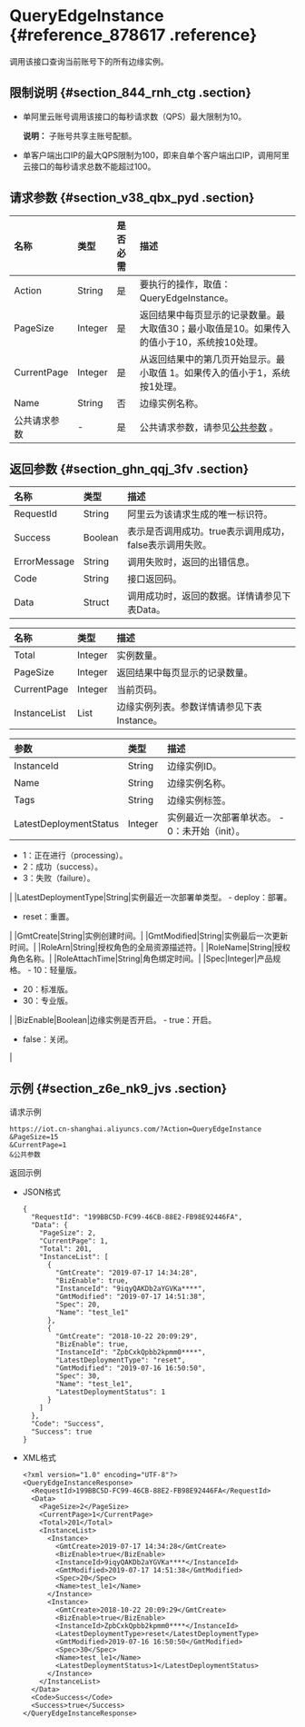 # QueryEdgeInstance {#reference_878617 .reference}

调用该接口查询当前账号下的所有边缘实例。

## 限制说明 {#section_844_rnh_ctg .section}

-   单阿里云账号调用该接口的每秒请求数（QPS）最大限制为10。

    **说明：** 子账号共享主账号配额。

-   单客户端出口IP的最大QPS限制为100，即来自单个客户端出口IP，调用阿里云接口的每秒请求总数不能超过100。

## 请求参数 {#section_v38_qbx_pyd .section}

|名称|类型|是否必需|描述|
|:-|:-|:---|:-|
|Action|String|是|要执行的操作，取值：QueryEdgeInstance。|
|PageSize|Integer|是|返回结果中每页显示的记录数量。最大取值30；最小取值是10。如果传入的值小于10，系统按10处理。|
|CurrentPage|Integer|是|从返回结果中的第几页开始显示。最小取值 1。如果传入的值小于1，系统按1处理。|
|Name|String|否|边缘实例名称。|
|公共请求参数|-|是|公共请求参数，请参见[公共参数](cn.zh-CN/云端开发指南/云端API参考/公共参数.md#) 。|

## 返回参数 {#section_ghn_qqj_3fv .section}

|名称|类型|描述|
|:-|:-|:-|
|RequestId|String|阿里云为该请求生成的唯一标识符。|
|Success|Boolean|表示是否调用成功。true表示调用成功，false表示调用失败。|
|ErrorMessage|String|调用失败时，返回的出错信息。|
|Code|String|接口返回码。|
|Data|Struct|调用成功时，返回的数据。详情请参见下表Data。|

|名称|类型|描述|
|:-|:-|:-|
|Total|Integer|实例数量。|
|PageSize|Integer|返回结果中每页显示的记录数量。|
|CurrentPage|Integer|当前页码。|
|InstanceList|List|边缘实例列表。参数详情请参见下表Instance。|

|参数|类型|描述|
|:-|:-|:-|
|InstanceId|String|边缘实例ID。|
|Name|String|边缘实例名称。|
|Tags|String|边缘实例标签。|
|LatestDeploymentStatus|Integer|实例最近一次部署单状态。 -   0：未开始（init）。
-   1：正在进行（processing）。
-   2：成功（success）。
-   3：失败（failure）。

 |
|LatestDeploymentType|String|实例最近一次部署单类型。 -   deploy：部署。
-   reset：重置。

 |
|GmtCreate|String|实例创建时间。|
|GmtModified|String|实例最后一次更新时间。|
|RoleArn|String|授权角色的全局资源描述符。|
|RoleName|String|授权角色名称。|
|RoleAttachTime|String|角色绑定时间。|
|Spec|Integer|产品规格。 -   10：轻量版。
-   20：标准版。
-   30：专业版。

 |
|BizEnable|Boolean|边缘实例是否开启。 -   true：开启。
-   false：关闭。

 |

## 示例 {#section_z6e_nk9_jvs .section}

请求示例

``` {#codeblock_9yn_34w_rls}
https://iot.cn-shanghai.aliyuncs.com/?Action=QueryEdgeInstance
&PageSize=15
&CurrentPage=1
&公共参数
```

返回示例

-   JSON格式

    ``` {#codeblock_hzx_gvg_t5g}
    {
      "RequestId": "199BBC5D-FC99-46CB-88E2-FB98E92446FA",
      "Data": {
        "PageSize": 2,
        "CurrentPage": 1,
        "Total": 201,
        "InstanceList": [
          {
            "GmtCreate": "2019-07-17 14:34:28",
            "BizEnable": true,
            "InstanceId": "9iqyQAKDb2aYGVKa****",
            "GmtModified": "2019-07-17 14:51:38",
            "Spec": 20,
            "Name": "test_le1"
          },
          {
            "GmtCreate": "2018-10-22 20:09:29",
            "BizEnable": true,
            "InstanceId": "ZpbCxkQpbb2kpmm0****",
            "LatestDeploymentType": "reset",
            "GmtModified": "2019-07-16 16:50:50",
            "Spec": 30,
            "Name": "test_le1",
            "LatestDeploymentStatus": 1
          }
        ]
      },
      "Code": "Success",
      "Success": true
    }
    ```

-   XML格式

    ``` {#codeblock_7w6_yss_alg}
    <?xml version="1.0" encoding="UTF-8"?>
    <QueryEdgeInstanceResponse>
      <RequestId>199BBC5D-FC99-46CB-88E2-FB98E92446FA</RequestId>
      <Data>
        <PageSize>2</PageSize>
        <CurrentPage>1</CurrentPage>
        <Total>201</Total>
        <InstanceList>
          <Instance>
            <GmtCreate>2019-07-17 14:34:28</GmtCreate>
            <BizEnable>true</BizEnable>
            <InstanceId>9iqyQAKDb2aYGVKa****</InstanceId>
            <GmtModified>2019-07-17 14:51:38</GmtModified>
            <Spec>20</Spec>
            <Name>test_le1</Name>
          </Instance>
          <Instance>
            <GmtCreate>2018-10-22 20:09:29</GmtCreate>
            <BizEnable>true</BizEnable>
            <InstanceId>ZpbCxkQpbb2kpmm0****</InstanceId>
            <LatestDeploymentType>reset</LatestDeploymentType>
            <GmtModified>2019-07-16 16:50:50</GmtModified>
            <Spec>30</Spec>
            <Name>test_le1</Name>
            <LatestDeploymentStatus>1</LatestDeploymentStatus>
          </Instance>
        </InstanceList>
      </Data>
      <Code>Success</Code>
      <Success>true</Success>
    </QueryEdgeInstanceResponse>
    ```



